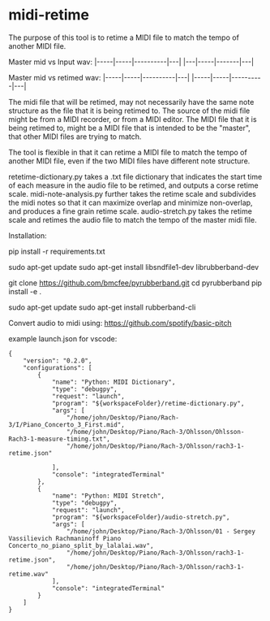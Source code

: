 # midi-retime

The purpose of this tool is to retime a MIDI file to match the tempo of another MIDI file.

Master mid vs Input wav:
|-----|-----|----------|---|
|---|-----|-------|---|


Master mid vs retimed wav:
|-----|-----|----------|---|
|-----|-----|----------|---|

The midi file that will be retimed, may not necessarily have the same note structure as the file that it is being retimed to. The source of the midi file might be from a MIDI recorder, or from a MIDI editor. The MIDI file that it is being retimed to, might be a MIDI file that is intended to be the "master", that other MIDI files are trying to match. 

The tool is flexible in that it can retime a MIDI file to match the tempo of another MIDI file, even if the two MIDI files have different note structure. 

retetime-dictionary.py takes a .txt file dictionary that indicates the start time of each measure in the audio file to be retimed, and outputs a corse retime scale.
midi-note-analysis.py further takes the retime scale and subdivides the midi notes so that it can maximize overlap and minimize non-overlap, and produces a fine grain retime scale.
audio-stretch.py takes the retime scale and retimes the audio file to match the tempo of the master midi file.

Installation:

pip install -r requirements.txt

sudo apt-get update
sudo apt-get install libsndfile1-dev librubberband-dev

git clone https://github.com/bmcfee/pyrubberband.git
cd pyrubberband
pip install -e .

sudo apt-get update
sudo apt-get install rubberband-cli



Convert audio to midi using:
https://github.com/spotify/basic-pitch


example launch.json for vscode:
```
{
    "version": "0.2.0",
    "configurations": [
        {
            "name": "Python: MIDI Dictionary",
            "type": "debugpy",
            "request": "launch",
            "program": "${workspaceFolder}/retime-dictionary.py",
            "args": [                
                "/home/john/Desktop/Piano/Rach-3/I/Piano_Concerto_3_First.mid",
                "/home/john/Desktop/Piano/Rach-3/Ohlsson/Ohlsson-Rach3-1-measure-timing.txt",
                "/home/john/Desktop/Piano/Rach-3/Ohlsson/rach3-1-retime.json"

            ],
            "console": "integratedTerminal"
        },
        {
            "name": "Python: MIDI Stretch",
            "type": "debugpy",
            "request": "launch",
            "program": "${workspaceFolder}/audio-stretch.py",
            "args": [
                "/home/john/Desktop/Piano/Rach-3/Ohlsson/01 - Sergey Vassilievich Rachmaninoff Piano Concerto_no_piano_split_by_lalalai.wav",
                "/home/john/Desktop/Piano/Rach-3/Ohlsson/rach3-1-retime.json",
                "/home/john/Desktop/Piano/Rach-3/Ohlsson/rach3-1-retime.wav"
            ],
            "console": "integratedTerminal"
        }
    ]
}

```
